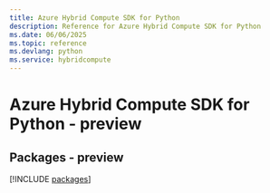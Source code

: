 ```yaml
---
title: Azure Hybrid Compute SDK for Python
description: Reference for Azure Hybrid Compute SDK for Python
ms.date: 06/06/2025
ms.topic: reference
ms.devlang: python
ms.service: hybridcompute
---
```

# Azure Hybrid Compute SDK for Python - preview
## Packages - preview
[!INCLUDE [packages](hybrid-compute-index.md)]